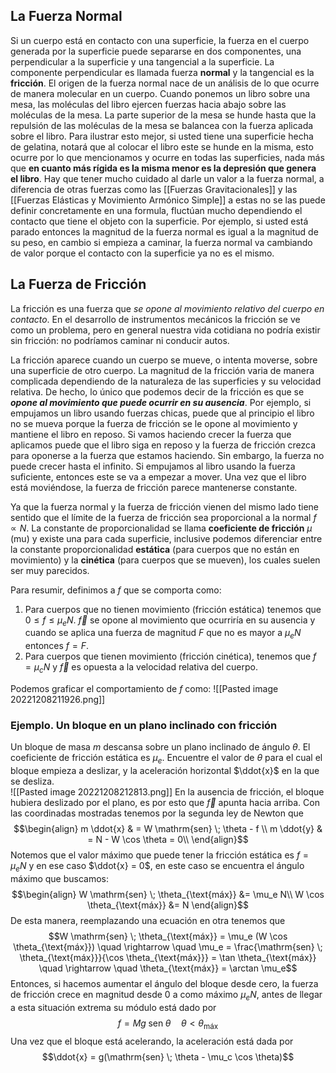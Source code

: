 ## La Fuerza Normal
Si un cuerpo está en contacto con una superficie, la fuerza en el cuerpo generada por la superficie puede separarse en dos componentes, una perpendicular a la superficie y una tangencial a la superficie. La componente perpendicular es llamada fuerza **normal** y la tangencial es la **fricción**.
El origen de la fuerza normal nace de un análisis de lo que ocurre de manera molecular en un cuerpo. Cuando ponemos un libro sobre una mesa, las moléculas del libro ejercen fuerzas hacia abajo sobre las moléculas de la mesa. La parte superior de la mesa se hunde hasta que la repulsión de las moléculas de la mesa se balancea con la fuerza aplicada sobre el libro. Para ilustrar esto mejor, si usted tiene una superficie hecha de gelatina, notará que al colocar el libro este se hunde en la misma, esto ocurre por lo que mencionamos y ocurre en todas las superficies, nada más que **en cuanto más rígida es la misma menor es la depresión que genera el libro**.
Hay que tener mucho cuidado al darle un valor a la fuerza normal, a diferencia de otras fuerzas como las [[Fuerzas Gravitacionales]] y las [[Fuerzas Elásticas y Movimiento Armónico Simple]] a estas no se las puede definir concretamente en una formula, fluctúan mucho dependiendo el contacto que tiene el objeto con la superficie. Por ejemplo, si usted está parado entonces la magnitud de la fuerza normal es igual a la magnitud de su peso, en cambio si empieza a caminar, la fuerza normal va cambiando de valor porque el contacto con la superficie ya no es el mismo. 

## La Fuerza de Fricción
La fricción es una fuerza que _se opone al movimiento relativo del cuerpo en contacto_. En el desarrollo de instrumentos mecánicos la fricción se ve como un problema, pero en general nuestra vida cotidiana no podría existir sin fricción: no podríamos caminar ni conducir autos. 

La fricción aparece cuando un cuerpo se mueve, o intenta moverse, sobre una superficie de otro cuerpo. La magnitud de la fricción varia de manera complicada dependiendo de la naturaleza de las superficies y su velocidad relativa. De hecho, lo único que podemos decir de la fricción es que se ***opone al movimiento que puede ocurrir en su ausencia***. Por ejemplo, si empujamos un libro usando fuerzas chicas, puede que al principio el libro no se mueva porque la fuerza de fricción se le opone al movimiento y mantiene el libro en reposo. Si vamos haciendo crecer la fuerza que aplicamos puede que el libro siga en reposo y la fuerza de fricción crezca para oponerse a la fuerza que estamos haciendo. Sin embargo, la fuerza no puede crecer hasta el infinito. Si empujamos al libro usando la fuerza suficiente, entonces este se va a empezar a mover. Una vez que el libro está moviéndose, la fuerza de fricción parece mantenerse constante. 

Ya que la fuerza normal y la fuerza de fricción vienen del mismo lado tiene sentido que el límite de la fuerza de fricción sea proporcional a la normal $f \propto N$. La constante de proporcionalidad se llama **coeficiente de fricción**  $\mu$ (mu) y existe una para cada superficie, inclusive podemos diferenciar entre la constante proporcionalidad **estática** (para cuerpos que no están en movimiento) y la **cinética** (para cuerpos que se mueven), los cuales suelen ser muy parecidos. 

Para resumir, definimos a  $f$ que se comporta como:
1. Para cuerpos que no tienen movimiento (fricción estática) tenemos que $0 \leq f \leq \mu_e N$.  $\vec{f}$ se opone al movimiento que ocurriría en su ausencia y cuando se aplica una fuerza de magnitud $F$ que no es mayor a $\mu_e N$ entonces $f = F$.
2. Para cuerpos que tienen movimiento (fricción cinética), tenemos que $f = \mu_c N$ y $\vec{f}$ es opuesta a la velocidad relativa del cuerpo. 

Podemos graficar el comportamiento de $f$ como:
![[Pasted image 20221208211926.png]]

### Ejemplo. Un bloque en un plano inclinado con fricción
Un bloque de masa $m$ descansa sobre un plano inclinado de ángulo $\theta$. El coeficiente de fricción estática es $\mu_e$. Encuentre el valor de $\theta$ para el cual el bloque empieza a deslizar, y la aceleración horizontal $\ddot{x}$ en la que se desliza.   
![[Pasted image 20221208212813.png]]
En la ausencia de fricción, el bloque hubiera deslizado por el plano, es por esto que $\vec{f}$ apunta hacia arriba. Con las coordinadas mostradas tenemos por la segunda ley de Newton que $$\begin{align}
m \ddot{x} & = W \mathrm{sen} \; \theta - f \\
m \ddot{y} & = N - W \cos \theta = 0\\ 
\end{align}$$
Notemos que el valor máximo que puede tener la fricción estática es $f = \mu_e N$ y en ese caso $\ddot{x} = 0$, en este caso se encuentra el ángulo máximo que buscamos:
$$\begin{align}
W \mathrm{sen} \; \theta_{\text{máx}} &= \mu_e N\\
W \cos \theta_{\text{máx}} &= N 
\end{align}$$
De esta manera, reemplazando una ecuación en otra tenemos que $$W \mathrm{sen} \; \theta_{\text{máx}} = \mu_e (W \cos \theta_{\text{máx}}) \quad \rightarrow \quad \mu_e = \frac{\mathrm{sen} \; \theta_{\text{máx}}}{\cos \theta_{\text{máx}}} = \tan \theta_{\text{máx}} \quad \rightarrow \quad \theta_{\text{máx}} = \arctan \mu_e$$
Entonces, si hacemos aumentar el ángulo del bloque desde cero, la fuerza de fricción crece en magnitud desde $0$ a como máximo $\mu_e N$, antes de llegar a esta situación extrema su módulo está dado por 
$$f = Mg\; \mathrm{sen} \; \theta  \quad \theta < \theta_{\text{máx}}$$
Una vez que el bloque está acelerando, la aceleración está dada por
$$\ddot{x} = g(\mathrm{sen} \; \theta - \mu_c \cos \theta)$$
